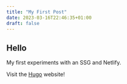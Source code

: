 ```yaml
---
title: "My First Post"
date: 2023-03-16T22:46:35+01:00
draft: false
---
```


## Hello

My first experiments with an SSG and Netlify.

Visit the [Hugo](https://gohugo.io) website!
